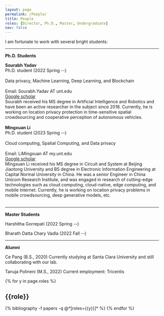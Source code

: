 ```yaml
---
layout: page
permalink: /People/
title: People
roles: [Director, Ph.D., Master, Undergraduate]
nav: false
---
```


I am fortunate to work with several bright students:

-----------------------
**Ph.D. Students**
<div class="row justify-content-md-center">
    <div class="col-sm-2.5">
        <img class="img-fluid rounded z-depth-1" src="{{ '/assets/img/people/Sourabh.png' | relative_url }}" alt="" title="Sourabh Yadav"/>
    </div>
    <div class="col-sm-4">
        <b>Sourabh Yadav</b> <br>
        Ph.D. student (2022 Spring --) <br><br>
        Data privacy, Machine Learning, Deep Learning, and Blockchain <br><br>
        Email: Sourabh.Yadav AT unt.edu <br>
        <a href="https://scholar.google.com/citations?user=Luc18E4AAAAJ&hl=en">Google scholar</a>
    </div>
    <div class="col-sm-5">
        Sourabh received his MS degree in Artificial Intelligence and Robotics and have been an active researcher in the subject since 2018. Currently, he is working on location privacy protection in time-sensitive spatial crowdsourcing and cooperative perception of autonomous vehicles.  
    </div>  
</div>  
<br>

<div class="row justify-content-md-center">
    <div class="col-sm-2.5">
        <img class="img-fluid rounded z-depth-1" src="{{ '/assets/img/people/Mingxuan.jpg' | relative_url }}" alt="" title="Mingxuan Li"/>
    </div>
    <div class="col-sm-4">
        <b>Mingxuan Li</b> <br>
        Ph.D. student (2023 Spring --) <br><br>
        Cloud computing, Spatial Computing, and Data privacy<br><br>
        Email: LiMingxuan AT my.unt.edu <br>
        <a href="https://scholar.google.com/citations?user=3cG4lEEAAAAJ&hl=zh-CN&authuser=2">Google scholar</a>
    </div>
    <div class="col-sm-5">
        Mingxuan Li received his MS degree in Circuit and System at Beijing Jiaotong University and BS degree in Electronic Information Engineering at Capital Normal University in China. He was a senior Engineer in China Unicom Research Institute, and was engaged in research of cutting-edge technologies such as cloud computing, cloud-native, edge computing, and mobile Internet. Currently, he is working on location privacy problems in mobile crowdsourcing, deep generative models, etc.  
    </div>   
</div>  

<br clear="left"/>


-----------------------
**Master Students**

Harshitha Gorrepati (2022 Spring --) 

Bharath Datta Chary Vadla (2022 Fall --)


-----------------------
**Alumni**

Ce Pang (B.S., 2020) Currently studying at Santa Clara University and still collaborating with our lab. 

Tanuja Polineni (M.S., 2022) Current employment: Tricentis

<div class="people">

{% for y in page.roles %}
  <h2 class="roles">{{role}}</h2>
  {% bibliography -f papers -q @*[roles={{y}}]* %}
{% endfor %}

</div>

